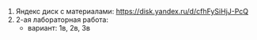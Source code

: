 1) Яндекс диск с материалами:
	https://disk.yandex.ru/d/cfhFySiHjJ-PcQ
2) 2-ая лабораторная работа:
	- вариант: 1в, 2в, 3в


